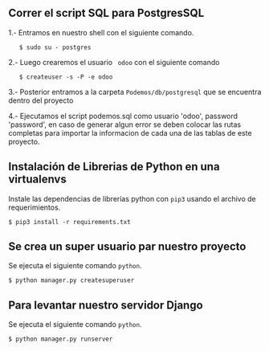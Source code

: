 ## Correr el script SQL para PostgresSQL

1.- Entramos en nuestro shell con el siguiente comando.

       $ sudo su - postgres

2.- Luego crearemos el usuario ` odoo` con el siguiente comando

       $ createuser -s -P -e odoo

3.- Posterior entramos a la carpeta `Podemos/db/postgresql` que se encuentra dentro del proyecto

4.- Ejecutamos el script podemos.sql como usuario 'odoo', password
    'password', en caso de generar algun error se deben colocar las rutas
    completas para importar la informacion de cada una de las tablas de
    este proyecto.

## Instalación de Librerias de Python en una virtualenvs

Instale las dependencias de librerías python con `pip3` usando el archivo de requerimientos.

	$ pip3 install -r requirements.txt

## Se crea un super usuario par nuestro proyecto

Se ejecuta el siguiente comando `python`.

    $ python manager.py createsuperuser

## Para levantar nuestro servidor Django

Se ejecuta el siguiente comando `python`.

    $ python manager.py runserver
